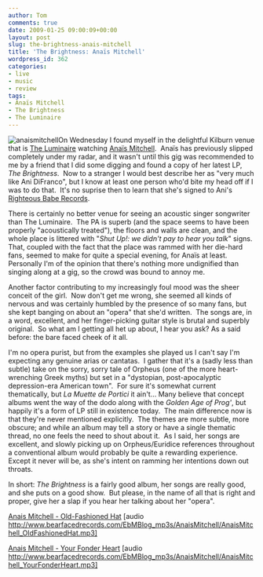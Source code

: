 ```yaml
---
author: Tom
comments: true
date: 2009-01-25 09:00:09+00:00
layout: post
slug: the-brightness-anais-mitchell
title: 'The Brightness: Anaïs Mitchell'
wordpress_id: 362
categories:
- live
- music
- review
tags: 
- Anaïs Mitchell
- The Brightness
- The Luminaire
---
```


![anaismitchell](http://eatenbymonsters.files.wordpress.com/2009/01/anaismitchell.jpg?w=200)On Wednesday I found myself in the delightful Kilburn venue that is [The Luminaire](http://www.theluminaire.co.uk/) watching [Anaïs Mitchell](http://www.myspace.com/anaismitchell).  Anaïs has previously slipped completely under my radar, and it wasn't until this gig was recommended to me by a friend that I did some digging and found a copy of her latest LP, _The Brightness_.  Now to a stranger I would best describe her as "very much like Ani DiFranco", but I know at least one person who'd bite my head off if I was to do that.  It's no suprise then to learn that she's signed to Ani's [Righteous Babe Records](http://www.righteousbabe.com/).

There is certainly no better venue for seeing an acoustic singer songwriter than The Luminaire.  The PA is superb (and the space seems to have been properly "acoustically treated"), the floors and walls are clean, and the whole place is littered with "_Shut Up!: we didn't pay to hear you talk_" signs.  That, coupled with the fact that the place was rammed with her die-hard fans, seemed to make for quite a special evening, for Anaïs at least.  Personally I'm of the opinion that there's nothing more undignified than singing along at a gig, so the crowd was bound to annoy me.

Another factor contributing to my increasingly foul mood was the sheer conceit of the girl.  Now don't get me wrong, she seemed all kinds of nervous and was certainly humbled by the presence of so many fans, but she kept banging on about an "opera" that she'd written.  The songs are, in a word, excellent, and her finger-picking guitar style is brutal and superbly original.  So what am I getting all het up about, I hear you ask? As a said before: the bare faced cheek of it all.

I'm no opera purist, but from the examples she played us I can't say I'm expecting any genuine arias or cantatas.  I gather that it's a (sadly less than subtle) take on the sorry, sorry tale of Orpheus (one of the more heart-wrenching Greek myths) but set in a "dystopian, post-apocalyptic depression-era American town".  For sure it's somewhat current thematically, but _La Muette de Portici_ it ain't... Many believe that concept albums went the way of the dodo along with the _Golden Age of Prog'_, but happily it's a form of LP still in existence today.  The main difference now is that they're never mentioned explicitly.  The themes are more subtle, more obscure; and while an album may tell a story or have a single thematic thread, no one feels the need to shout about it.  As I said, her songs are excellent, and slowly picking up on Orpheus/Euridice references throughout a conventional album would probably be quite a rewarding experience.  Except it never will be, as she's intent on ramming her intentions down out throats.

In short: _The Brightness_ is a fairly good album, her songs are really good, and she puts on a good show.  But please, in the name of all that is right and proper, give her a slap if you hear her talking about her "opera".

[Anais Mitchell - Old-Fashioned Hat](http://www.bearfacedrecords.com/EbMBlog_mp3s/AnaisMitchell/AnaisMitchell_OldFashionedHat.mp3) [audio http://www.bearfacedrecords.com/EbMBlog_mp3s/AnaisMitchell/AnaisMitchell_OldFashionedHat.mp3]

[Anais Mitchell - Your Fonder Heart](http://www.bearfacedrecords.com/EbMBlog_mp3s/AnaisMitchell/AnaisMitchell_YourFonderHeart.mp3) [audio http://www.bearfacedrecords.com/EbMBlog_mp3s/AnaisMitchell/AnaisMitchell_YourFonderHeart.mp3]
